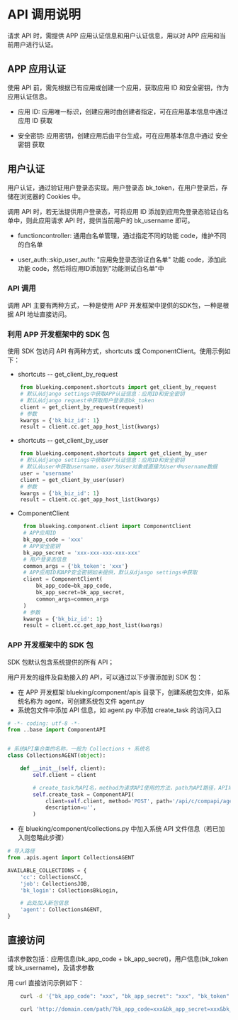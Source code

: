 # API 调用说明

请求 API 时，需提供 APP 应用认证信息和用户认证信息，用以对 APP 应用和当前用户进行认证。

## APP 应用认证

使用 API 前，需先根据已有应用或创建一个应用，获取应用 ID 和安全密钥，作为应用认证信息。

- 应用 ID: 应用唯一标识，创建应用时由创建者指定，可在应用基本信息中通过 应用 ID 获取

- 安全密钥: 应用密钥，创建应用后由平台生成，可在应用基本信息中通过 安全密钥 获取

## 用户认证

用户认证，通过验证用户登录态实现。用户登录态 bk_token，在用户登录后，存储在浏览器的 Cookies 中。

调用 API 时，若无法提供用户登录态，可将应用 ID 添加到应用免登录态验证白名单中，则此应用请求 API 时，提供当前用户的 bk_username 即可。

- functioncontroller: 通用白名单管理，通过指定不同的功能 code，维护不同的白名单

- user_auth::skip_user_auth: "应用免登录态验证白名单" 功能 code，添加此功能 code，然后将应用ID添加到"功能测试白名单"中
### API 调用

调用 API 主要有两种方式，一种是使用 APP 开发框架中提供的SDK包，一种是根据 API 地址直接访问。

### 利用 APP 开发框架中的 SDK 包

使用 SDK 包访问 API 有两种方式，shortcuts 或 ComponentClient。使用示例如下：

- shortcuts -- get_client_by_request
```python
    from blueking.component.shortcuts import get_client_by_request
    # 默认从django settings中获取APP认证信息：应用ID和安全密钥
    # 默认从django request中获取用户登录态bk_token
    client = get_client_by_request(request)
    # 参数
    kwargs = {'bk_biz_id': 1}
    result = client.cc.get_app_host_list(kwargs)
```

- shortcuts -- get_client_by_user
```python
    from blueking.component.shortcuts import get_client_by_user
    # 默认从django settings中获取APP认证信息：应用ID和安全密钥
    # 默认从user中获取username，user为User对象或直接为User中username数据
    user = 'username'
    client = get_client_by_user(user)
    # 参数
    kwargs = {'bk_biz_id': 1}
    result = client.cc.get_app_host_list(kwargs)
```

- ComponentClient
```python
     from blueking.component.client import ComponentClient
     # APP应用ID
     bk_app_code = 'xxx'
     # APP安全密钥
     bk_app_secret = 'xxx-xxx-xxx-xxx-xxx'
     # 用户登录态信息
     common_args = {'bk_token': 'xxx'}
     # APP应用ID和APP安全密钥如未提供，默认从django settings中获取
     client = ComponentClient(
         bk_app_code=bk_app_code,
         bk_app_secret=bk_app_secret,
         common_args=common_args
     )
     # 参数
     kwargs = {'bk_biz_id': 1}
     result = client.cc.get_app_host_list(kwargs)
 ```

### APP 开发框架中的 SDK 包

SDK 包默认包含系统提供的所有 API；

用户开发的组件及自助接入的 API，可以通过以下步骤添加到 SDK 包：

- 在 APP 开发框架 blueking/component/apis 目录下，创建系统包文件，如系统名称为 agent，可创建系统包文件 agent.py
- 系统包文件中添加 API 信息，如 agent.py 中添加 create_task 的访问入口

```python
# -*- coding: utf-8 -*-
from ..base import ComponentAPI


# 系统API集合类的名称，一般为 Collections + 系统名
class CollectionsAGENT(object):

    def __init__(self, client):
        self.client = client

        # create_task为API名，method为请求API使用的方法，path为API路径，API域名为系统默认域名
        self.create_task = ComponentAPI(
            client=self.client, method='POST', path='/api/c/compapi/agent/create_task/',
            description=u'',
        )
```

- 在 blueking/component/collections.py 中加入系统 API 文件信息（若已加入则忽略此步骤）

```python
# 导入路径
from .apis.agent import CollectionsAGENT

AVAILABLE_COLLECTIONS = {
    'cc': CollectionsCC,
    'job': CollectionsJOB,
    'bk_login': CollectionsBkLogin,

    # 此处加入新包信息
    'agent': CollectionsAGENT,
}
```

## 直接访问

请求参数包括：应用信息(bk_app_code + bk_app_secret)，用户信息(bk_token 或 bk_username)，及请求参数

用 curl 直接访问示例如下：

```bash
    curl -d '{"bk_app_code": "xxx", "bk_app_secret": "xxx", "bk_token": "xxx", "bk_biz_id": 1}' 'http://domain.com/path/'

    curl 'http://domain.com/path/?bk_app_code=xxx&bk_app_secret=xxx&bk_token=xxx&bk_biz_id=1'   # 数据需urlencode编码
```
